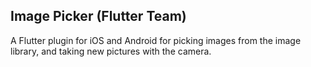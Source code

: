 ## Image Picker (Flutter Team)

A Flutter plugin for iOS and Android for picking images from the image library, and taking new pictures with the camera.
